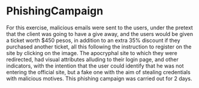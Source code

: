 # PhishingCampaign

For this exercise, malicious emails were sent to the users, under the pretext that the client was going to have a give away, and the users would be given a ticket worth $450 pesos, in addition to an extra 35% discount if they purchased another ticket, all this following the instruction to register on the site by clicking on the image. 
The apocryphal site to which they were redirected, had visual attributes alluding to their login page, and other indicators, with the intention that the user could identify that he was not entering the official site, but a fake one with the aim of stealing credentials with malicious motives. 
This phishing campaign was carried out for 2 days.
